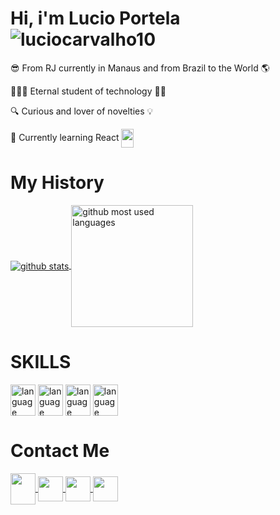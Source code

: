 # Hi, i'm Lucio Portela <img src="https://komarev.com/ghpvc/?username=luciocarvalho10&color=green" alt="luciocarvalho10" /> 

😎 From RJ currently in Manaus and from Brazil to the World 🌎

👨🏿‍🎓 Eternal student of technology 🖖🏿

🔍 Curious and lover of novelties 💡

📖 Currently learning React <img align=center width=20 height=30 src="https://cdn.jsdelivr.net/gh/devicons/devicon/icons/react/react-original.svg" />

# My History
<a href="https://github.com/luciocarvalho10">
  <img align="center" alt="github stats" src="https://github-readme-stats.vercel.app/api?username=luciocarvalho10&theme=chartreuse-dark&show_icons=true&count_private=true" />
</a>
<a href="https://github.com/luciocarvalho10">
  <img align="center" alt="github most used languages" height=195 src="https://github-readme-stats.vercel.app/api/top-langs/?username=luciocarvalho10&theme=chartreuse-dark&card_width=400" />
</a>

# SKILLS

<div>
  <img align=center alt="language javascript" width=40 height=50 src="https://cdn.jsdelivr.net/gh/devicons/devicon/icons/javascript/javascript-plain.svg" />
  <img align=center alt="language html" width=40 height=50 src="https://cdn.jsdelivr.net/gh/devicons/devicon/icons/html5/html5-plain-wordmark.svg" />
  <img align=center alt="language css3" width=40 height=50 src="https://cdn.jsdelivr.net/gh/devicons/devicon/icons/css3/css3-plain.svg" />
  <img align=center alt="language vuejs" width=40 height=50 src="https://cdn.jsdelivr.net/gh/devicons/devicon/icons/vuejs/vuejs-original-wordmark.svg" />
</div>

# Contact Me

<div>
  <a href="https://linkedin.com/in/luciocarvalho10" target="_blank">
    <img align=center width=40 height=50 src="https://cdn.jsdelivr.net/gh/devicons/devicon/icons/linkedin/linkedin-original.svg" />
  </a>
  <a href="https://instagram.com/luciocarvalho10" target="_blank">
    <img align=center width=40 height=40 src="https://image.flaticon.com/icons/png/512/2111/2111463.png" />
  </a>
  <a href="https://wa.me/5592988265961?text=Vim%20do%20Github" target="_blank">
    <img align=center width=40 height=40 src="https://image.flaticon.com/icons/png/512/134/134937.png" />
  </a>
  <a href="mailto:luciocarvalho10@hotmail.com.br? Subject=Vim%20do%20Github" target="_blank">
    <img align=center width=40 height=40 src="https://image.flaticon.com/icons/png/512/732/732223.png" />
  </a>
</div>
